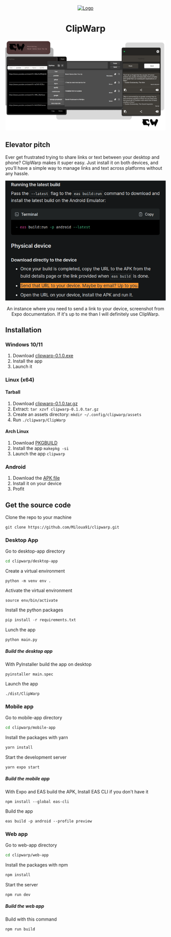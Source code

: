 <div align="center">
<a href="https://clipwarp.vercel.app" >
   <img src="./desktop-app/assets/cw.ico" alt="Logo" width="100" height="100">
</a>

# ClipWarp

[![product-screenshot]](https://clipwarp.vercel.app)

</div>

## Elevator pitch

Ever get frustrated trying to share links or text between your desktop and phone? ClipWarp makes it super easy. Just install it on both devices, and you’ll have a simple way to manage links and text across platforms without any hassle.

<div align="center">

![example-screenshot]

An instance where you need to send a link to your device, screenshot from Expo documentation. If it's up to me than I will definitely use ClipWarp.

</div>


## Installation

### Windows 10/11

1. Download [clipwarp-0.1.0.exe](https://github.com/Miloua91/clipwarp/releases/download/v0.1.0/clipwarp-0.1.0.exe)
2. Install the app
3. Launch it

### Linux (x64)

#### Tarball

1. Download [clipwarp-0.1.0.tar.gz](https://github.com/Miloua91/clipwarp/releases/download/v0.1.0/clipwarp-0.1.0.tar.gz)
2. Extract: ```tar xzvf clipwarp-0.1.0.tar.gz```
3. Create an assets directory: ```mkdir ~/.config/clipwarp/assets```
4. Run ```./clipwarp/ClipWarp```

#### Arch Linux

1. Download [PKGBUILD](https://github.com/Miloua91/clipwarp/releases/download/v0.1.0/PKGBUILD)
2. Install the app ```makepkg -si```
3. Launch the app ```clipwarp```

### Android

1. Download the [APK file](https://github.com/Miloua91/clipwarp/releases/download/v0.1.0/clipwarp-0.1.0.apk)
2. Install it on your device
3. Profit

## Get the source code

Clone the repo to your machine

``` git
git clone https://github.com/Miloua91/clipwarp.git
```

### Desktop App

Go to desktop-app directory

``` sh
cd clipwarp/desktop-app
```

Create a virtual environment

```
python -m venv env .
```

Activate the virtual environment

```
source env/bin/activate
```

Install the python packages

``` python
pip install -r requirements.txt
```

Lunch the app

``` python
python main.py
```

##### Build the desktop app

With PyInstaller build the app on desktop

```
pyinstaller main.spec
```

Launch the app

```
./dist/ClipWarp
```

### Mobile app

Go to mobile-app directory

``` sh
cd clipwarp/mobile-app
```

Install the packages with yarn

``` sh 
yarn install
```

Start the development server 

``` sh 
yarn expo start
```

##### Build the mobile app

With Expo and EAS build the APK, Install EAS CLI if you don't have it

``` 
npm install --global eas-cli
```

Build the app 

```
eas build -p android --profile preview
```

### Web app

Go to web-app directory

``` sh
cd clipwarp/web-app
```

Install the packages with npm 

``` sh 
npm install
```

Start the server 

``` sh 
npm run dev
```

##### Build the web app

Build with this command

```
npm run build
```

[product-screenshot]: ./presentation.png
[example-screenshot]: ./example.png
